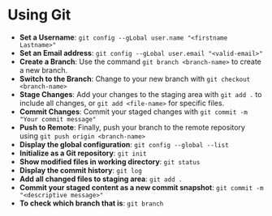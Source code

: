 # Using Git

- **Set a Username**: `git config --gLobal user.name "<firstname Lastname>"`
- **Set an Email address**: `git config --gLobal user.email "<valid-email>"`
- **Create a Branch**: Use the command `git branch <branch-name>` to create a new branch.
- **Switch to the Branch**: Change to your new branch with `git checkout <branch-name>`
- **Stage Changes**: Add your changes to the staging area with `git add .` to include all changes, or `git add <file-name>` for specific files.
- **Commit Changes**: Commit your staged changes with `git commit -m "Your commit message"`
- **Push to Remote**: Finally, push your branch to the remote repository using `git push origin <branch-name>`
- **Display the global configuration**: `git config --global --list`
- **Initialize as a Git repository**: `git init`
- **Show modified files in working directory**: `git status`
- **Display the commit history**: `git log`
- **Add all changed files to staging area**: `git add .`
- **Commit your staged content as a new commit snapshot**: `git commit -m "<descriptive message>"`
- **To check which branch that is**: `git branch`
